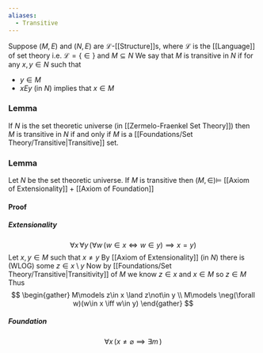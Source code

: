 ```yaml
---
aliases:
  - Transitive
---
```

Suppose $(M,E)$ and $(N,E)$ are $\mathcal{L}$-[[Structure]]s,
where $\mathcal{L}$ is the [[Language]] of set theory i.e. $\mathcal{L}=\{ \in \}$
and $M\subseteq N$
We say that $M$ is transitive in $N$ if 
for any $x,y\in N$ such that
- $y\in M$
- $xEy$ (in $N$)
implies that $x\in M$

### Lemma
If $N$ is the set theoretic universe (in [[Zermelo-Fraenkel Set Theory]])
then $M$ is transitive in $N$ 
if and only if
$M$ is a [[Foundations/Set Theory/Transitive|Transitive]] set.
### Lemma
Let $N$ be the set theoretic universe.
If $M$ is transitive then $(M,\in)\models$ [[Axiom of Extensionality]] + [[Axiom of Foundation]]
#### Proof
##### Extensionality
$$
\forall x\,\forall y\,(\forall w\,(w\in x \iff w\in y)\implies x=y)
$$
Let $x,y\in M$ such that $x\neq y$
By [[Axiom of Extensionality]] (in $N$) there is (WLOG) some $z\in x\setminus y$ 
Now by [[Foundations/Set Theory/Transitive|Transitivity]] of $M$ we know $z\in x$ and $x\in M$ so $z\in M$
Thus
$$
\begin{gather}
M\models z\in x \land z\not\in y \\
M\models \neg(\forall w)(w\in x \iff w\in y)
\end{gather}
$$
##### Foundation
$$
\forall x\,(x\neq \varnothing \implies \exists m\,)
$$

